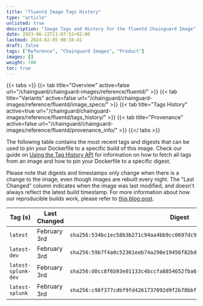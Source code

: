 ```yaml
---
title: "fluentd Image Tags History"
type: "article"
unlisted: true
description: "Image Tags and History for the fluentd Chainguard Image"
date: 2023-06-22T11:07:52+02:00
lastmod: 2024-02-05 00:18:41
draft: false
tags: ["Reference", "Chainguard Images", "Product"]
images: []
weight: 700
toc: true
---
```


{{< tabs >}}
{{< tab title="Overview" active=false url="/chainguard/chainguard-images/reference/fluentd/" >}}
{{< tab title="Variants" active=false url="/chainguard/chainguard-images/reference/fluentd/image_specs/" >}}
{{< tab title="Tags History" active=true url="/chainguard/chainguard-images/reference/fluentd/tags_history/" >}}
{{< tab title="Provenance" active=false url="/chainguard/chainguard-images/reference/fluentd/provenance_info/" >}}
{{</ tabs >}}

The following table contains the most recent tags and digests that can be used to pin your Dockerfile to a specific build of this image. Check our guide on [Using the Tag History API](/chainguard/chainguard-images/using-the-tag-history-api/) for information on how to fetch all tags from an image and how to pin your Dockerfile to a specific digest.

Please note that digests and timestamps only change when there is a change to the image, even though images are rebuilt every night. The "Last Changed" column indicates when the image was last modified, and doesn't always reflect the latest build timestamp. For more information about how our reproducible builds work, please refer to [this blog post](https://www.chainguard.dev/unchained/reproducing-chainguards-reproducible-image-builds).

| Tag (s)              | Last Changed | Digest                                                                    |
|----------------------|--------------|---------------------------------------------------------------------------|
|  `latest`            | February 3rd | `sha256:534bc1ec58b3b271c94aa4bb9cc0697dc9f14f19b8e817e095fbdcaf4220795a` |
|  `latest-dev`        | February 3rd | `sha256:59b7f4a0c52361eeb74a290e19456f82bd60a72d7e8a375cd24e4f3bee892f8e` |
|  `latest-splunk-dev` | February 3rd | `sha256:d0cc8f6b93e01133c4bccfa8854652fba62df7326c9632d30ec9e116ad6bc9a9` |
|  `latest-splunk`     | February 3rd | `sha256:c98f377cdbf9fd4261737092d9f2b78bbf2c3d4286ec1b6ce2cdce03a8989664` |

